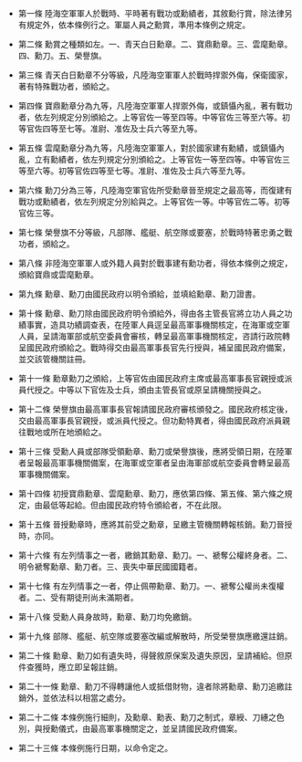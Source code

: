 * 第一條 陸海空軍軍人於戰時、平時著有戰功或勳績者，其敘勳行賞，除法律另有規定外，依本條例行之。軍屬人員之勳賞，準用本條例之規定。

* 第二條 勳賞之種類如左。一、青天白日勳章。二、寶鼎勳章。三、雲麾勳章。四、勳刀。五、榮譽旗。

* 第三條 青天白日勳章不分等級，凡陸海空軍軍人於戰時捍禦外侮，保衛國家，著有特殊戰功者，頒給之。

* 第四條 寶鼎勳章分為九等，凡陸海空軍軍人捍禦外侮，或鎮懾內亂，著有戰功者，依左列規定分別頒給之。上等官佐一等至四等。中等官佐三等至六等。初等官佐四等至七等。准尉、准佐及士兵六等至九等。

* 第五條 雲麾勳章分為九等，凡陸海空軍軍人，對於國家建有勳績，或鎮懾內亂，立有勳績者，依左列規定分別頒給之。上等官佐一等至四等。中等官佐三等至六等。初等官佐四等至七等。准尉、准佐及士兵六等至九等。

* 第六條 勳刀分為三等，凡陸海空軍官佐所受勳章晉至規定之最高等，而復建有戰功或勳績者，依左列規定分別給與之。上等官佐一等。中等官佐二等。初等官佐三等。

* 第七條 榮譽旗不分等級，凡部隊、艦艇、航空隊或要塞，於戰時特著忠勇之戰功者，頒給之。

* 第八條 非陸海空軍軍人或外籍人員對於戰事建有勳功者，得依本條例之規定，頒給寶鼎或雲麾勳章。

* 第九條 勳章、勳刀由國民政府以明令頒給，並填給勳章、勳刀證書。

* 第十條 勳章、勳刀除由國民政府明令頒給外，得由各主管長官將立功人員之功績事實，造具功績調查表，在陸軍人員逕呈最高軍事機關核定，在海軍或空軍人員，呈請海軍部或航空委員會審核，轉呈最高軍事機關核定，咨請行政院轉呈國民政府頒給之。戰時得交由最高軍事長官先行授與，補呈國民政府備案，並交該管機關註冊。

* 第十一條 勳章勳刀之頒給，上等官佐由國民政府主席或最高軍事長官親授或派員代授之。中等以下官佐及士兵，頒由主管長官或原呈請機關授與之。

* 第十二條 榮譽旗由最高軍事長官報請國民政府審核頒發之。國民政府核定後，交由最高軍事長官親授，或派員代授之。但功勳特異者，得由國民政府派員親往戰地或所在地頒給之。

* 第十三條 受勳人員或部隊受領勳章、勳刀或榮譽旗後，應將受領日期，在陸軍者呈報最高軍事機關備案，在海軍或空軍者呈由海軍部或航空委員會轉呈最高軍事機關備案。

* 第十四條 初授寶鼎勳章、雲麾勳章、勳刀，應依第四條、第五條、第六條之規定，由最低等起給。但由國民政府特令頒給者，不在此限。

* 第十五條 晉授勳章時，應將其前受之勳章，呈繳主管機關轉報核銷。勳刀晉授時，亦同。

* 第十六條 有左列情事之一者，繳銷其勳章、勳刀。一、褫奪公權終身者。二、明令褫奪勳章、勳刀者。三、喪失中華民國國籍者。

* 第十七條 有左列情事之一者，停止佩帶勳章、勳刀。一、褫奪公權尚未復權者。二、受有期徒刑尚未滿期者。

* 第十八條 受勳人員身故時，勳章、勳刀均免繳銷。

* 第十九條 部隊、艦艇、航空隊或要塞改編或解散時，所受榮譽旗應繳還註銷。

* 第二十條 勳章、勳刀如有遺失時，得聲敘原保案及遺失原因，呈請補給。但原件查獲時，應立即呈報註銷。

* 第二十一條 勳章、勳刀不得轉讓他人或抵借財物，違者除將勳章、勳刀追繳註銷外，並依法科以相當之處分。

* 第二十二條 本條例施行細則，及勳章、勳表、勳刀之制式，章綬、刀繐之色別，與授勳儀式，由最高軍事機關定之，並呈請國民政府備案。

* 第二十三條 本條例施行日期，以命令定之。


